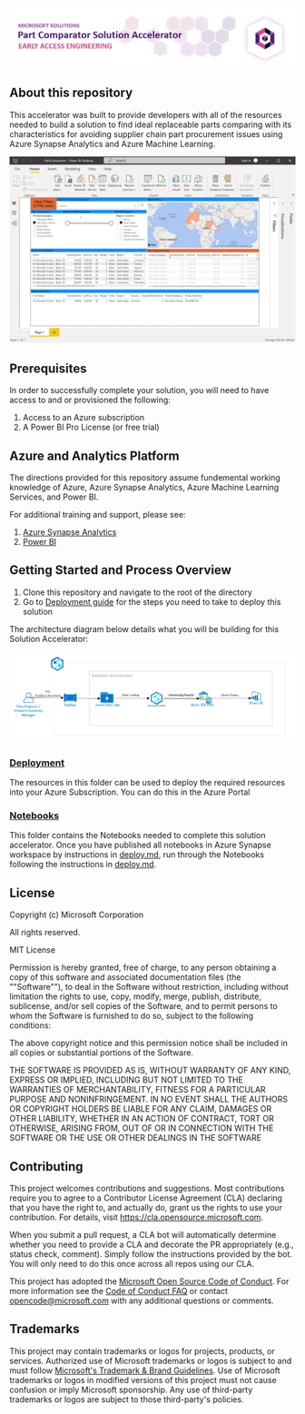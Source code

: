 ![Part Comparator SA](./documents/media/PartComparatorSA.png)

## About this repository
This accelerator was built to provide developers with all of the resources needed to build a solution to find ideal replaceable parts comparing with its characteristics for avoiding supplier chain part procurement issues using Azure Synapse Analytics and Azure Machine Learning.

![Part Comparator](./documents/media/PowerBI.png)
## Prerequisites
In order to successfully complete your solution, you will need to have access to and or provisioned the following:
1. Access to an Azure subscription
2. A Power BI Pro License (or free trial)

## Azure and Analytics Platform
The directions provided for this repository assume fundemental working knowledge of Azure, Azure Synapse Analytics, Azure Machine Learning Services, and Power BI.

For additional training and support, please see:
 1. [Azure Synapse Analytics](https://azure.microsoft.com/en-us/services/synapse-analytics/)
 2. [Power BI](https://docs.microsoft.com/en-us/power-bi/)

## Getting Started and Process Overview  
1. Clone this repository and navigate to the root of the directory  
2. Go to [Deployment guide](./deploy.md) for the steps you need to take to deploy this solution  

The architecture diagram below details what you will be building for this Solution Accelerator:

![Part Comparator Architecture](./documents/media/Architecture.png)

### [Deployment](./deployment)
The resources in this folder can be used to deploy the required resources into your Azure Subscription. You can do this in the Azure Portal

### [Notebooks](./src/notebooks)
This folder contains the Notebooks needed to complete this solution accelerator. Once you have published all notebooks in Azure Synapse workspace by instructions in [deploy.md](./deploy.md), run through the Notebooks following the instructions in [deploy.md](./deploy.md). 

## License
Copyright (c) Microsoft Corporation

All rights reserved.

MIT License

Permission is hereby granted, free of charge, to any person obtaining a copy of this software and associated documentation files (the ""Software""), to deal in the Software without restriction, including without limitation the rights to use, copy, modify, merge, publish, distribute, sublicense, and/or sell copies of the Software, and to permit persons to whom the Software is furnished to do so, subject to the following conditions:

The above copyright notice and this permission notice shall be included in all copies or substantial portions of the Software.

THE SOFTWARE IS PROVIDED AS IS, WITHOUT WARRANTY OF ANY KIND, EXPRESS OR IMPLIED, INCLUDING BUT NOT LIMITED TO THE WARRANTIES OF MERCHANTABILITY, FITNESS FOR A PARTICULAR PURPOSE AND NONINFRINGEMENT. IN NO EVENT SHALL THE AUTHORS OR COPYRIGHT HOLDERS BE LIABLE FOR ANY CLAIM, DAMAGES OR OTHER LIABILITY, WHETHER IN AN ACTION OF CONTRACT, TORT OR OTHERWISE, ARISING FROM, OUT OF OR IN CONNECTION WITH THE SOFTWARE OR THE USE OR OTHER DEALINGS IN THE SOFTWARE


## Contributing

This project welcomes contributions and suggestions.  Most contributions require you to agree to a
Contributor License Agreement (CLA) declaring that you have the right to, and actually do, grant us
the rights to use your contribution. For details, visit https://cla.opensource.microsoft.com.

When you submit a pull request, a CLA bot will automatically determine whether you need to provide
a CLA and decorate the PR appropriately (e.g., status check, comment). Simply follow the instructions
provided by the bot. You will only need to do this once across all repos using our CLA.

This project has adopted the [Microsoft Open Source Code of Conduct](https://opensource.microsoft.com/codeofconduct/).
For more information see the [Code of Conduct FAQ](https://opensource.microsoft.com/codeofconduct/faq/) or
contact [opencode@microsoft.com](mailto:opencode@microsoft.com) with any additional questions or comments.

## Trademarks

This project may contain trademarks or logos for projects, products, or services. Authorized use of Microsoft 
trademarks or logos is subject to and must follow 
[Microsoft's Trademark & Brand Guidelines](https://www.microsoft.com/en-us/legal/intellectualproperty/trademarks/usage/general).
Use of Microsoft trademarks or logos in modified versions of this project must not cause confusion or imply Microsoft sponsorship.
Any use of third-party trademarks or logos are subject to those third-party's policies.
